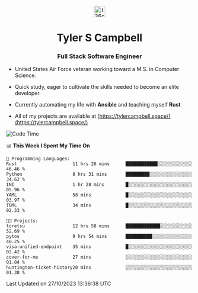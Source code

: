 <p align="center">
<a href="https://www.linkedin.com/in/t36campbell" target="blank"><img align="center" src="https://ik.imagekit.io/t36campbell/Portfolio/linkedin.png.original_m8bbGgPh6.png" alt="t36campbell" height="30" width="30" /></a>
</p>
<h1 align="center">Tyler S Campbell</h1>
<h3 align="center">Full Stack Software Engineer</h3>

* United States Air Force veteran working toward a M.S. in Computer Science.

* Quick study, eager to cultivate the skills needed to become an elite developer.

* Currently automating my life with **Ansible** and teaching myself **Rust**

* All of my projects are available at [https://tylercampbell.space/](https://tylercampbell.space/)

<!--START_SECTION:waka-->
![Code Time](http://img.shields.io/badge/Code%20Time-2%2C930%20hrs%2052%20mins-blue)

📊 **This Week I Spent My Time On** 

```text
💬 Programming Languages: 
Rust                     11 hrs 26 mins      ████████████░░░░░░░░░░░░░   46.46 % 
Python                   8 hrs 31 mins       █████████░░░░░░░░░░░░░░░░   34.62 % 
INI                      1 hr 28 mins        █░░░░░░░░░░░░░░░░░░░░░░░░   05.96 % 
YAML                     58 mins             █░░░░░░░░░░░░░░░░░░░░░░░░   03.97 % 
TOML                     34 mins             █░░░░░░░░░░░░░░░░░░░░░░░░   02.33 % 

🐱‍💻 Projects: 
toretsu                  12 hrs 58 mins      █████████████░░░░░░░░░░░░   52.69 % 
pytos                    9 hrs 54 mins       ██████████░░░░░░░░░░░░░░░   40.25 % 
visa-unified-endpoint    35 mins             █░░░░░░░░░░░░░░░░░░░░░░░░   02.42 % 
cover-for-me             27 mins             ░░░░░░░░░░░░░░░░░░░░░░░░░   01.84 % 
huntington-ticket-history20 mins             ░░░░░░░░░░░░░░░░░░░░░░░░░   01.38 % 
```


 Last Updated on 27/10/2023 13:36:38 UTC
<!--END_SECTION:waka-->
